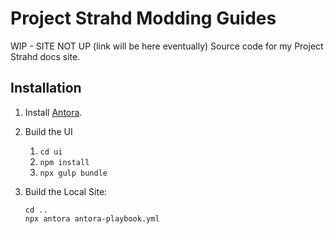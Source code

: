 # Project Strahd Modding Guides

WIP - SITE NOT UP (link will be here eventually)
Source code for my Project Strahd docs site.

## Installation

1. Install [Antora](https://docs.antora.org/antora/latest/install-and-run-quickstart/).
2. Build the UI
    1. `cd ui`
    2. `npm install`
    3. `npx gulp bundle`

3. Build the Local Site:
    ```
    cd ..
    npx antora antora-playbook.yml
    ```
